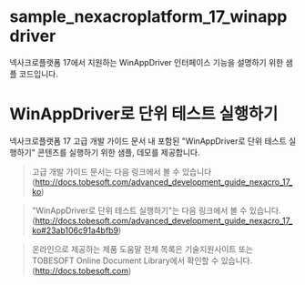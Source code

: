 # sample_nexacroplatform_17_winappdriver
넥사크로플랫폼 17에서 지원하는 WinAppDriver 인터페이스 기능을 설명하기 위한 샘플 코드입니다.

# WinAppDriver로 단위 테스트 실행하기
넥사크로플랫폼 17 고급 개발 가이드 문서 내 포함된 "WinAppDriver로 단위 테스트 실행하기" 콘텐츠를 실행하기 위한 샘플, 데모를 제공합니다.

> 고급 개발 가이드 문서는 다음 링크에서 볼 수 있습니다 (http://docs.tobesoft.com/advanced_development_guide_nexacro_17_ko)

> "WinAppDriver로 단위 테스트 실행하기"는 다음 링크에서 볼 수 있습니다. (http://docs.tobesoft.com/advanced_development_guide_nexacro_17_ko#23ab106c91a4bfb9)

> 온라인으로 제공하는 제품 도움말 전체 목록은 기술지원사이트 또는 TOBESOFT Online Document Library에서 확인할 수 있습니다. (http://docs.tobesoft.com)
